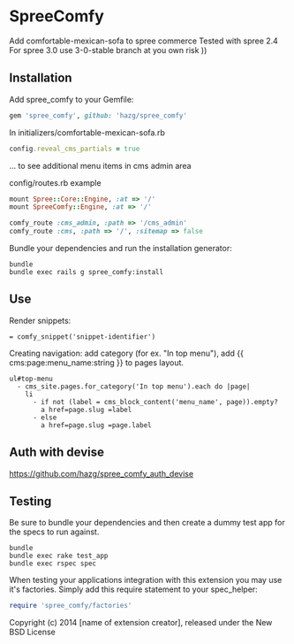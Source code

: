 SpreeComfy
==========

Add comfortable-mexican-sofa to spree commerce
Tested with spree 2.4
For spree 3.0 use 3-0-stable branch at you own risk ))

Installation
------------

Add spree_comfy to your Gemfile:

```ruby
gem 'spree_comfy', github: 'hazg/spree_comfy'
```

In initializers/comfortable-mexican-sofa.rb
```ruby
config.reveal_cms_partials = true
```
... to see additional menu items in cms admin area

config/routes.rb example
```ruby
mount Spree::Core::Engine, :at => '/'
mount SpreeComfy::Engine, :at => '/'

comfy_route :cms_admin, :path => '/cms_admin'
comfy_route :cms, :path => '/', :sitemap => false
```

Bundle your dependencies and run the installation generator:

```shell
bundle
bundle exec rails g spree_comfy:install
```

Use
---
Render snippets:
```slim
= comfy_snippet('snippet-identifier')
```
Creating navigation:
add category (for ex. "In top menu"), add {{ cms:page:menu_name:string }} to pages layout.

```slim
ul#top-menu
  - cms_site.pages.for_category('In top menu').each do |page|
    li
      - if not (label = cms_block_content('menu_name', page)).empty?
        a href=page.slug =label
      - else
        a href=page.slug =page.label
```

Auth with devise
----------------

https://github.com/hazg/spree_comfy_auth_devise



Testing
-------

Be sure to bundle your dependencies and then create a dummy test app for the specs to run against.

```shell
bundle
bundle exec rake test_app
bundle exec rspec spec
```

When testing your applications integration with this extension you may use it's factories.
Simply add this require statement to your spec_helper:

```ruby
require 'spree_comfy/factories'
```

Copyright (c) 2014 [name of extension creator], released under the New BSD License
